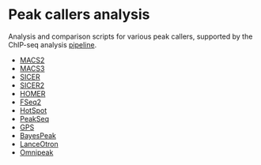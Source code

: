 Peak callers analysis
=====================

Analysis and comparison scripts for various peak callers, supported by the ChIP-seq analysis [pipeline](https://github.com/JetBrains-Research/chipseq-smk-pipeline).

* [MACS2](https://doi.org/10.1186/gb-2008-9-9-r137)
* [MACS3](https://macs3-project.github.io/MACS/)
* [SICER](https://doi.org/10.1093/bioinformatics/btp340)
* [SICER2](https://github.com/zanglab/SICER2)
* [HOMER](https://doi.org/10.1016/j.molcel.2010.05.004)
* [FSeq2](https://doi.org/10.1093/nargab/lqab012)
* [HotSpot](https://doi.org/10.1038/ng.759)
* [PeakSeq](https://doi.org/10.1038/nbt.1518)
* [GPS](https://doi.org/10.1093/bioinformatics/btq590)
* [BayesPeak](https://doi.org/10.1186/1471-2105-10-299)
* [LanceOtron](https://doi.org/10.1093/bioinformatics/btac525)
* [Omnipeak](https://github.com/JetBrains-Research/omnipeak)

